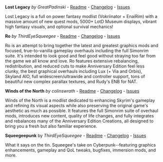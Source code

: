 **Lost Legacy** _by GreatPadinski_ - [Readme](https://github.com/Lost-Outpost/lost-legacy/blob/main/README.md) - [Changelog](https://github.com/Lost-Outpost/lost-legacy/blob/main/CHANGELOG.md) - [Issues](https://github.com/Lost-Outpost/lost-legacy/issues)

Lost Legacy is a full on power fantasy modlist (Vokriinator + EnaiRim) with a massive amount of new quest mods, 5000+ LotD Museum displays, vibrant high fantasy visuals, and optional survival mechanics!

**Ro** _by ThirdEyeSqueegee_ - [Readme](https://github.com/ThirdEyeSqueegee/Ro/blob/main/README.md) - [Changelog](https://github.com/ThirdEyeSqueegee/Ro/blob/main/CHANGELOG.md) - [Issues](https://github.com/ThirdEyeSqueegee/Ro/issues)

Ro is an attempt to bring together the latest and greatest graphics mods and focused, true-to-vanilla gameplay overhauls including the full Simonrim suite. It's intended to look good and feel good without straying too far from the game we all know and love. Ro features extensive rebalancing, redistribution, and reduced cuts to make Anniversary Edition feel less clunky, the best graphical overhauls including Lux (+ Via and Orbis), Skyland AIO, full widescreen/ultrawide and controller support, tons of beautiful new complex parallax textures, and Rudy's ENB for NAT.

**Winds of the North** _by colinswrath_ - [Readme](https://github.com/colinswrath/WindsOfTheNorth/blob/main/README.md) - [Changelog](https://github.com/colinswrath/WindsOfTheNorth/blob/main/CHANGELOG.md) - [Issues](https://github.com/colinswrath/WindsOfTheNorth/issues)

Winds of the North is a modlist dedicated to enhancing Skyrim's gameplay and refining its visual aspects while also preserving the original game's aesthetic as much as possible. It features the full Simonrim suite of overhaul mods, introduces new content, quality of life changes, and fully integrates and rebalances many of the Anniversary Edition Creations, all designed to bring you a fresh but also familiar experience.

**Squeegeepunk** by _ThirdEyeSqueegee_ - [Readme](https://github.com/ThirdEyeSqueegee/Squeegeepunk/blob/main/README.md) - [Changelog](https://github.com/ThirdEyeSqueegee/Squeegeepunk/blob/main/CHANGELOG.md) - [Issues](https://github.com/ThirdEyeSqueegee/Squeegeepunk/issues)

What it says on the tin. Squeegee's take on Cyberpunk--featuring graphics enhancements, gameplay and QoL tweaks, bugfixes, immersion mods, and more.
